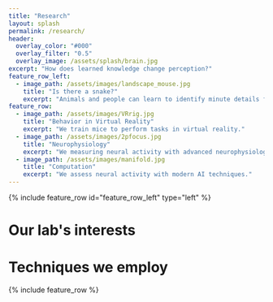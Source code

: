 ```yaml
---
title: "Research"
layout: splash
permalink: /research/
header:
  overlay_color: "#000"
  overlay_filter: "0.5"
  overlay_image: /assets/splash/brain.jpg
excerpt: "How does learned knowledge change perception?"
feature_row_left:
  - image_path: /assets/images/landscape_mouse.jpg
    title: "Is there a snake?"
    excerpt: "Animals and people can learn to identify minute details from visual scenes. In humans, it is called perceptual learning. How does learned knowledge change visual processing in the brain? "
feature_row:
  - image_path: /assets/images/VRrig.jpg
    title: "Behavior in Virtual Reality"
    excerpt: "We train mice to perform tasks in virtual reality."
  - image_path: /assets/images/2pfocus.jpg
    title: "Neurophysiology"
    excerpt: "We measuring neural activity with advanced neurophysiology techniques."
  - image_path: /assets/images/manifold.jpg
    title: "Computation"
    excerpt: "We assess neural activity with modern AI techniques."
---
```


{% include feature_row id="feature_row_left" type="left" %}

# Our lab's interests

# Techniques we employ
{% include feature_row %}

